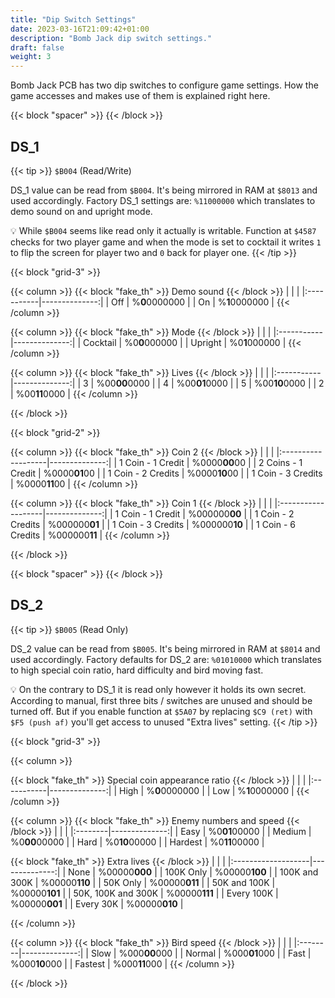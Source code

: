 ```yaml
---
title: "Dip Switch Settings"
date: 2023-03-16T21:09:42+01:00
description: "Bomb Jack dip switch settings."
draft: false
weight: 3
---
```


Bomb Jack PCB has two dip switches to configure game settings. How the game accesses and makes use of them is explained right here.

<!--more-->

{{< block "spacer" >}}
{{< /block >}}

## DS_1
{{< tip >}}
`$B004` (Read/Write)

DS_1 value can be read from `$B004`. It's being mirrored in RAM at `$8013` and used accordingly. Factory DS_1 settings are: `%11000000` which translates to demo sound on and upright mode.

:bulb: While `$B004` seems like read only it actually is writable. Function at `$4587` checks for two player game and when the mode is set to cocktail it writes `1` to flip the screen for player two and `0` back for player one.
{{< /tip >}}

{{< block "grid-3" >}}

{{< column >}}
{{< block "fake_th" >}}
Demo sound
{{< /block >}}
|            |               |
|:-----------|--------------:|
| Off        | %**0**0000000 |
| On         | %**1**0000000 |
{{< /column >}}

{{< column >}}
{{< block "fake_th" >}}
Mode
{{< /block >}}
|            |               |
|:-----------|--------------:|
| Cocktail   | %0**0**000000 |
| Upright    | %0**1**000000 |
{{< /column >}}

{{< column >}}
{{< block "fake_th" >}}
Lives
{{< /block >}}
|            |               |
|:-----------|--------------:|
| 3          | %00**00**0000 |
| 4          | %00**01**0000 |
| 5          | %00**10**0000 |
| 2          | %00**11**0000 |
{{< /column >}}

{{< /block >}}

{{< block "grid-2" >}}

{{< column >}}
{{< block "fake_th" >}}
Coin 2
{{< /block >}}
|                    |               |
|:-------------------|--------------:|
| 1 Coin - 1 Credit  | %0000**00**00 |
| 2 Coins - 1 Credit | %0000**01**00 |
| 1 Coin - 2 Credits | %0000**10**00 |
| 1 Coin - 3 Credits | %0000**11**00 |
{{< /column >}}

{{< column >}}
{{< block "fake_th" >}}
Coin 1
{{< /block >}}
|                    |               |
|:-------------------|--------------:|
| 1 Coin - 1 Credit  | %000000**00** |
| 1 Coin - 2 Credits | %000000**01** |
| 1 Coin - 3 Credits | %000000**10** |
| 1 Coin - 6 Credits | %000000**11** |
{{< /column >}}

{{< /block >}}

{{< block "spacer" >}}
{{< /block >}}

## DS_2

{{< tip >}}
`$B005` (Read Only)

DS_2 value can be read from `$B005`. It's being mirrored in RAM at `$8014` and used accordingly. Factory defaults for DS_2 are: `%01010000` which translates to high special coin ratio, hard difficulty and bird moving fast.

:bulb: On the contrary to DS_1 it is read only however it holds its own secret. According to manual, first three bits / switches are unused and should be turned off. But if you enable function at `$5A07` by replacing `$C9 (ret)` with `$F5 (push af)` you'll get access to unused "Extra lives" setting.
{{< /tip >}}

{{< block "grid-3" >}}

{{< column >}}

{{< block "fake_th" >}}
Special coin appearance ratio
{{< /block >}}
|            |               |
|:-----------|--------------:|
| High       | %**0**0000000 |
| Low        | %**1**0000000 |
{{< /column >}}

{{< column >}}
{{< block "fake_th" >}}
Enemy numbers and speed
{{< /block >}}
|         |               |
|:--------|--------------:|
| Easy    | %0**01**00000 |
| Medium  | %0**00**00000 |
| Hard    | %0**10**00000 |
| Hardest | %0**11**00000 |

{{< block "fake_th" >}}
Extra lives
{{< /block >}}
|                    |               |
|:-------------------|--------------:|
| None               | %00000**000** |
| 100K Only          | %00000**100** |
| 100K and 300K      | %00000**110** |
| 50K Only           | %00000**011** |
| 50K and 100K       | %00000**101** |
| 50K, 100K and 300K | %00000**111** |
| Every 100K         | %00000**001** |
| Every 30K          | %00000**010** |

{{< /column >}}

{{< column >}}
{{< block "fake_th" >}}
Bird speed
{{< /block >}}
|         |               |
|:--------|--------------:|
| Slow    | %000**00**000 |
| Normal  | %000**01**000 |
| Fast    | %000**10**000 |
| Fastest | %000**11**000 |
{{< /column >}}

{{< /block >}}
